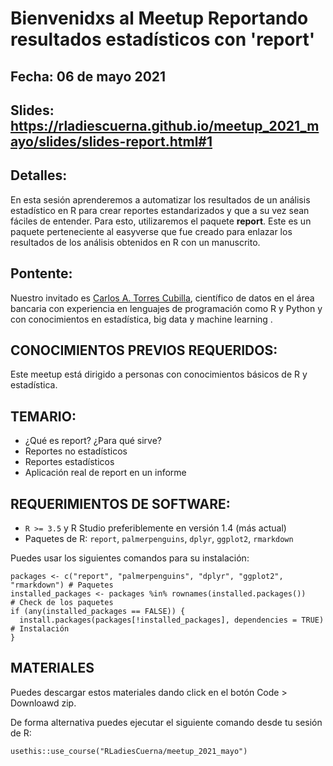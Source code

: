 # Bienvenidxs al Meetup Reportando resultados estadísticos con 'report'
## Fecha: 06 de mayo 2021
## Slides: https://rladiescuerna.github.io/meetup_2021_mayo/slides/slides-report.html#1

## Detalles:

En esta sesión aprenderemos a automatizar los resultados de un análisis estadístico en R para crear reportes estandarizados y que a su vez sean fáciles de entender. Para esto, utilizaremos el paquete **report**. Este es un paquete perteneciente al easyverse que fue creado para enlazar los resultados de los análisis obtenidos en R con un manuscrito. 

## Pontente:
Nuestro invitado es [Carlos A. Torres Cubilla](https://carlostorrescubila.github.io), científico de datos en el área bancaria con experiencia en lenguajes de programación como R y Python y con conocimientos en estadística, big data y machine learning . 

## CONOCIMIENTOS PREVIOS REQUERIDOS: 
Este meetup está dirigido a personas con conocimientos básicos de R y estadística. 

## TEMARIO:
- ¿Qué es report? ¿Para qué sirve?
- Reportes no estadísticos
- Reportes estadísticos
- Aplicación real de report en un informe

## REQUERIMIENTOS DE SOFTWARE:
- `R >= 3.5` y R Studio preferiblemente en versión 1.4 (más actual)
- Paquetes de R: `report`, `palmerpenguins`, `dplyr`, `ggplot2`, `rmarkdown`

Puedes usar los siguientes comandos para su instalación:
```
packages <- c("report", "palmerpenguins", "dplyr", "ggplot2", "rmarkdown") # Paquetes
installed_packages <- packages %in% rownames(installed.packages())         # Check de los paquetes
if (any(installed_packages == FALSE)) {
  install.packages(packages[!installed_packages], dependencies = TRUE)     # Instalación
}
```

## MATERIALES

Puedes descargar estos materiales dando click en el botón Code > Downloawd zip.

De forma alternativa puedes ejecutar el siguiente comando desde tu sesión de R:

```
usethis::use_course("RLadiesCuerna/meetup_2021_mayo")
```
